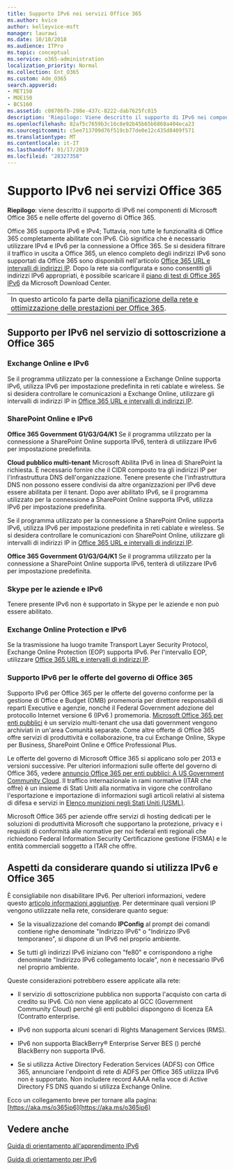 ```yaml
---
title: Supporto IPv6 nei servizi Office 365
ms.author: kvice
author: kelleyvice-msft
manager: laurawi
ms.date: 10/10/2018
ms.audience: ITPro
ms.topic: conceptual
ms.service: o365-administration
localization_priority: Normal
ms.collection: Ent_O365
ms.custom: Adm_O365
search.appverid:
- MET150
- MOE150
- BCS160
ms.assetid: c08786fb-298e-437c-8222-dab7625fc815
description: 'Riepilogo: Viene descritto il supporto di IPv6 nei componenti di Microsoft Office 365 e nelle offerte del governo di Office 365.'
ms.openlocfilehash: 82af5c7659b3c16c8e92b45b65b6868a404eca23
ms.sourcegitcommit: c5ee713709d76f519cb77de0e12c435d8409f571
ms.translationtype: MT
ms.contentlocale: it-IT
ms.lasthandoff: 01/17/2019
ms.locfileid: "28327358"
---
```

# <a name="ipv6-support-in-office-365-services"></a>Supporto IPv6 nei servizi Office 365

 **Riepilogo**: viene descritto il supporto di IPv6 nei componenti di Microsoft Office 365 e nelle offerte del governo di Office 365.
  
Office 365 supporta IPv6 e IPv4; Tuttavia, non tutte le funzionalità di Office 365 completamente abilitate con IPv6. Ciò significa che è necessario utilizzare IPv4 e IPv6 per la connessione a Office 365. Se si desidera filtrare il traffico in uscita a Office 365, un elenco completo degli indirizzi IPv6 sono supportati da Office 365 sono disponibili nell'articolo [Office 365 URL e intervalli di indirizzi IP](urls-and-ip-address-ranges.md). Dopo la rete sia configurata e sono consentiti gli indirizzi IPv6 appropriati, è possibile scaricare il [piano di test di Office 365 IPv6](https://go.microsoft.com/fwlink/?LinkId=293447) da Microsoft Download Center.
  
||
|:-----|
| In questo articolo fa parte della [pianificazione della rete e ottimizzazione delle prestazioni per Office 365](https://aka.ms/tune).|

## <a name="ipv6-support-in-office-365-subscription-service"></a>Supporto per IPv6 nel servizio di sottoscrizione a Office 365

### <a name="exchange-online-and-ipv6"></a>Exchange Online e IPv6

Se il programma utilizzato per la connessione a Exchange Online supporta IPv6, utilizza IPv6 per impostazione predefinita in reti cablate e wireless. Se si desidera controllare le comunicazioni a Exchange Online, utilizzare gli intervalli di indirizzi IP in [Office 365 URL e intervalli di indirizzi IP](urls-and-ip-address-ranges.md).
  
### <a name="sharepoint-online-and-ipv6"></a>SharePoint Online e IPv6

 **Office 365 Government G1/G3/G4/K1** Se il programma utilizzato per la connessione a SharePoint Online supporta IPv6, tenterà di utilizzare IPv6 per impostazione predefinita.
  
 **Cloud pubblico multi-tenant** Microsoft Abilita IPv6 in linea di SharePoint la richiesta. È necessario fornire che il CIDR composto tra gli indirizzi IP per l'infrastruttura DNS dell'organizzazione. Tenere presente che l'infrastruttura DNS non possono essere condivisi da altre organizzazioni per IPv6 deve essere abilitata per il tenant. Dopo aver abilitato IPv6, se il programma utilizzato per la connessione a SharePoint Online supporta IPv6, utilizza IPv6 per impostazione predefinita.
  
Se il programma utilizzato per la connessione a SharePoint Online supporta IPv6, utilizza IPv6 per impostazione predefinita in reti cablate e wireless. Se si desidera controllare le comunicazioni con SharePoint Online, utilizzare gli intervalli di indirizzi IP in [Office 365 URL e intervalli di indirizzi IP](urls-and-ip-address-ranges.md).
  
 **Office 365 Government G1/G3/G4/K1** Se il programma utilizzato per la connessione a SharePoint Online supporta IPv6, tenterà di utilizzare IPv6 per impostazione predefinita.
  
### <a name="skype-for-business-and-ipv6"></a>Skype per le aziende e IPv6

Tenere presente IPv6 non è supportato in Skype per le aziende e non può essere abilitato.
  
### <a name="exchange-online-protection-and-ipv6"></a>Exchange Online Protection e IPv6

Se la trasmissione ha luogo tramite Transport Layer Security Protocol, Exchange Online Protection (EOP) supporta IPv6. Per l'intervallo EOP, utilizzare [Office 365 URL e intervalli di indirizzi IP](urls-and-ip-address-ranges.md).
  
### <a name="ipv6-support-for-office-365-government-offerings"></a>Supporto IPv6 per le offerte del governo di Office 365

Supporto IPv6 per Office 365 per le offerte del governo conforme per la gestione di Office e Budget (OMB) promemoria per direttore responsabili di reparti Executive e agenzie, nonché il Federal Government adozione del protocollo Internet versione 6 (IPv6 ) promemoria. [Microsoft Office 365 per enti pubblici](https://go.microsoft.com/fwlink/p/?LinkId=325414) è un servizio multi-tenant che usa dati government vengono archiviati in un'area Comunità separate. Come altre offerte di Office 365 offre servizi di produttività e collaborazione, tra cui Exchange Online, Skype per Business, SharePoint Online e Office Professional Plus. 

Le offerte del governo di Microsoft Office 365 si applicano solo per 2013 e versioni successive. Per ulteriori informazioni sulle offerte del governo di Office 365, vedere [annuncio Office 365 per enti pubblici: A US Government Community Cloud](https://go.microsoft.com/fwlink/p/?LinkId=325414). Il traffico internazionale in rami normative (ITAR che offre) è un insieme di Stati Uniti alla normativa in vigore che controllano l'esportazione e importazione di informazioni sugli articoli relativi al sistema di difesa e servizi in [Elenco munizioni negli Stati Uniti (USML)](https://go.microsoft.com/fwlink/p/?LinkId=325415). 

Microsoft Office 365 per aziende offre servizi di hosting dedicati per le soluzioni di produttività Microsoft che supportano la protezione, privacy e i requisiti di conformità alle normative per noi federal enti regionali che richiedono Federal Information Security Certificazione gestione (FISMA) e le entità commerciali soggetto a ITAR che offre.
  
## <a name="things-to-consider-when-using-ipv6-and-office-365"></a>Aspetti da considerare quando si utilizza IPv6 e Office 365

È consigliabile non disabilitare IPv6. Per ulteriori informazioni, vedere questo [articolo informazioni aggiuntive](https://support.microsoft.com/help/929852/guidance-for-configuring-ipv6-in-windows-for-advanced-users). Per determinare quali versioni IP vengono utilizzate nella rete, considerare quanto segue:
  
- Se la visualizzazione del comando **IPConfig** al prompt dei comandi contiene righe denominate "Indirizzo IPv6" o "Indirizzo IPv6 temporaneo", si dispone di un IPv6 nel proprio ambiente.

- Se tutti gli indirizzi IPv6 iniziano con "fe80" e corrispondono a righe denominate "Indirizzo IPv6 collegamento locale", non è necessario IPv6 nel proprio ambiente.

Queste considerazioni potrebbero essere applicate alla rete:
  
- Il servizio di sottoscrizione pubblica non supporta l'acquisto con carta di credito su IPv6. Ciò non viene applicato al GCC (Government Community Cloud) perché gli enti pubblici dispongono di licenza EA (Contratto enterprise.

- IPv6 non supporta alcuni scenari di Rights Management Services (RMS).

- IPv6 non supporta BlackBerry® Enterprise Server BES () perché BlackBerry non supporta IPv6.

- Se si utilizza Active Directory Federation Services (ADFS) con Office 365, annunciare l'endpoint di rete di ADFS per Office 365 utilizza IPv6 non è supportato. Non includere record AAAA nella voce di Active Directory FS DNS quando si utilizza Exchange Online. 

Ecco un collegamento breve per tornare alla pagina: [https://aka.ms/o365ip6](https://aka.ms/o365ip6)
  
## <a name="see-also"></a>Vedere anche

[Guida di orientamento all'apprendimento IPv6](https://docs.microsoft.com/previous-versions/windows/it-pro/windows-server-2008-R2-and-2008/gg250710(v%3dws.10))
  
[Guida di orientamento per IPv6](https://social.technet.microsoft.com/wiki/contents/articles/1728.ipv6-survival-guide.aspx)

